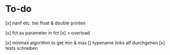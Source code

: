 # To-do

[x]	nanf etc. bei float & double printen

[x] fct as parameter in fct
[x] = overload

[x] minmax algorithm to get min & max 
[] typename links alf durchgehen
[x] tests schreiben